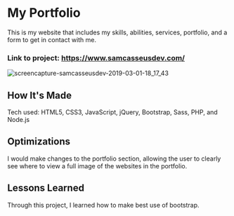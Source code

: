 # My Portfolio

This is my website that includes my skills, abilities, services, portfolio, and a form to get in contact with me.

### Link to project: https://www.samcasseusdev.com/

![screencapture-samcasseusdev-2019-03-01-18_17_43](https://user-images.githubusercontent.com/47072462/53671939-82bc3980-3c4e-11e9-8326-464ce7154b3c.png)

## How It's Made

Tech used: HTML5, CSS3, JavaScript, jQuery, Bootstrap, Sass, PHP, and Node.js

## Optimizations

I would make changes to the portfolio section, allowing the user to clearly see where to view a full image of the websites in the portfolio.

## Lessons Learned
Through this project, I learned how to make best use of bootstrap.
